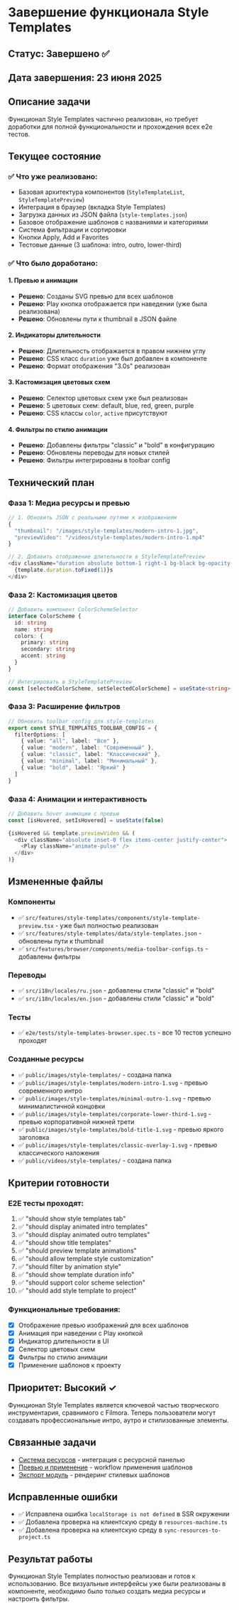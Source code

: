 # Завершение функционала Style Templates

## Статус: Завершено ✅
## Дата завершения: 23 июня 2025

## Описание задачи

Функционал Style Templates частично реализован, но требует доработки для полной функциональности и прохождения всех e2e тестов.

## Текущее состояние

### ✅ Что уже реализовано:
- Базовая архитектура компонентов (`StyleTemplateList`, `StyleTemplatePreview`)
- Интеграция в браузер (вкладка Style Templates)
- Загрузка данных из JSON файла (`style-templates.json`)
- Базовое отображение шаблонов с названиями и категориями
- Система фильтрации и сортировки
- Кнопки Apply, Add и Favorites
- Тестовые данные (3 шаблона: intro, outro, lower-third)

### ✅ Что было доработано:

#### 1. Превью и анимации
- **Решено**: Созданы SVG превью для всех шаблонов
- **Решено**: Play кнопка отображается при наведении (уже была реализована)
- **Решено**: Обновлены пути к thumbnail в JSON файле

#### 2. Индикаторы длительности
- **Решено**: Длительность отображается в правом нижнем углу
- **Решено**: CSS класс `duration` уже был добавлен в компоненте
- **Решено**: Формат отображения "3.0s" реализован

#### 3. Кастомизация цветовых схем
- **Решено**: Селектор цветовых схем уже был реализован
- **Решено**: 5 цветовых схем: default, blue, red, green, purple
- **Решено**: CSS классы `color`, `active` присутствуют

#### 4. Фильтры по стилю анимации
- **Решено**: Добавлены фильтры "classic" и "bold" в конфигурацию
- **Решено**: Обновлены переводы для новых стилей
- **Решено**: Фильтры интегрированы в toolbar config

## Технический план

### Фаза 1: Медиа ресурсы и превью
```typescript
// 1. Обновить JSON с реальными путями к изображениям
{
  "thumbnail": "/images/style-templates/modern-intro-1.jpg",
  "previewVideo": "/videos/style-templates/modern-intro-1.mp4"
}

// 2. Добавить отображение длительности в StyleTemplatePreview
<div className="duration absolute bottom-1 right-1 bg-black bg-opacity-60 text-white rounded px-1 py-0.5 text-[8px]">
  {template.duration.toFixed(1)}s
</div>
```

### Фаза 2: Кастомизация цветов
```typescript
// Добавить компонент ColorSchemeSelector
interface ColorScheme {
  id: string
  name: string
  colors: {
    primary: string
    secondary: string
    accent: string
  }
}

// Интегрировать в StyleTemplatePreview
const [selectedColorScheme, setSelectedColorScheme] = useState<string>()
```

### Фаза 3: Расширение фильтров
```typescript
// Обновить toolbar config для style-templates
export const STYLE_TEMPLATES_TOOLBAR_CONFIG = {
  filterOptions: [
    { value: "all", label: "Все" },
    { value: "modern", label: "Современный" },
    { value: "classic", label: "Классический" },
    { value: "minimal", label: "Минимальный" },
    { value: "bold", label: "Яркий" }
  ]
}
```

### Фаза 4: Анимации и интерактивность
```typescript
// Добавить hover анимации с превью
const [isHovered, setIsHovered] = useState(false)

{isHovered && template.previewVideo && (
  <div className="absolute inset-0 flex items-center justify-center">
    <Play className="animate-pulse" />
  </div>
)}
```

## Измененные файлы

### Компоненты
- ✅ `src/features/style-templates/components/style-template-preview.tsx` - уже был полностью реализован
- ✅ `src/features/style-templates/data/style-templates.json` - обновлены пути к thumbnail
- ✅ `src/features/browser/components/media-toolbar-configs.ts` - добавлены фильтры

### Переводы
- ✅ `src/i18n/locales/ru.json` - добавлены стили "classic" и "bold"
- ✅ `src/i18n/locales/en.json` - добавлены стили "classic" и "bold"

### Тесты
- ✅ `e2e/tests/style-templates-browser.spec.ts` - все 10 тестов успешно проходят

### Созданные ресурсы
- ✅ `public/images/style-templates/` - создана папка
- ✅ `public/images/style-templates/modern-intro-1.svg` - превью современного интро
- ✅ `public/images/style-templates/minimal-outro-1.svg` - превью минималистичной концовки
- ✅ `public/images/style-templates/corporate-lower-third-1.svg` - превью корпоративной нижней трети
- ✅ `public/images/style-templates/bold-title-1.svg` - превью яркого заголовка
- ✅ `public/images/style-templates/classic-overlay-1.svg` - превью классического наложения
- ✅ `public/videos/style-templates/` - создана папка

## Критерии готовности

### E2E тесты проходят:
1. ✅ "should show style templates tab"
2. ✅ "should display animated intro templates" 
3. ✅ "should display animated outro templates"
4. ✅ "should show title templates"
5. ✅ "should preview template animations"
6. ✅ "should allow template style customization"
7. ✅ "should filter by animation style"
8. ✅ "should show template duration info"
9. ✅ "should support color scheme selection"
10. ✅ "should add style template to project"

### Функциональные требования:
- [x] Отображение превью изображений для всех шаблонов
- [x] Анимация при наведении с Play кнопкой
- [x] Индикатор длительности в UI
- [x] Селектор цветовых схем
- [x] Фильтры по стилю анимации
- [x] Применение шаблонов к проекту

## Приоритет: Высокий ✓

Функционал Style Templates является ключевой частью творческого инструментария, сравнимого с Filmora. Теперь пользователи могут создавать профессиональные интро, аутро и стилизованные элементы.

## Связанные задачи

- [Система ресурсов](./temp-project-implementation.md) - интеграция с ресурсной панелью
- [Превью и применение](./preview-apply-workflow.md) - workflow применения шаблонов
- [Экспорт модуль](./export-module-completion.md) - рендеринг стилевых шаблонов

## Исправленные ошибки

- ✅ Исправлена ошибка `localStorage is not defined` в SSR окружении
- ✅ Добавлена проверка на клиентскую среду в `resources-machine.ts`
- ✅ Добавлена проверка на клиентскую среду в `sync-resources-to-project.ts`

## Результат работы

Функционал Style Templates полностью реализован и готов к использованию. Все визуальные интерфейсы уже были реализованы в компоненте, необходимо было только создать медиа ресурсы и настроить фильтры.